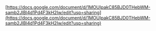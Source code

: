 [https://docs.google.com/document/d/1MOUIpakC85BJD0THebWM-samb2JlBl4d1Pd4F3kH2Iw/edit?usp=sharing](https://docs.google.com/document/d/1MOUIpakC85BJD0THebWM-samb2JlBl4d1Pd4F3kH2Iw/edit?usp=sharing)
